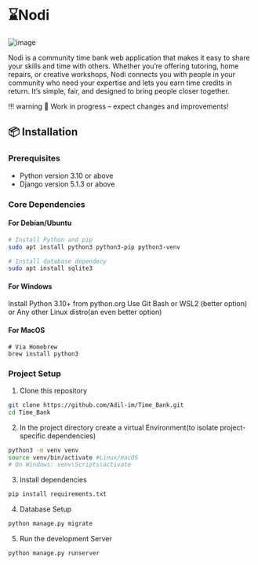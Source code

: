# ⌛Nodi
![image](https://github.com/user-attachments/assets/cab15be6-53b9-42b0-a1c3-05a7929f435f)

Nodi is a community time bank web application that makes it easy to share your skills and time with others. Whether you’re offering tutoring, home repairs, or creative workshops, Nodi connects you with people in your community who need your expertise and lets you earn time credits in return. It’s simple, fair, and designed to bring people closer together.


!!! warning
	🚧 Work in progress – expect changes and improvements!


## 📦 Installation

### Prerequisites

- Python version 3.10 or above
- Django version 5.1.3 or above

### Core Dependencies

#### For Debian/Ubuntu

```bash
# Install Python and pip
sudo apt install python3 python3-pip python3-venv

# Install database dependecy
sudo apt install sqlite3
```

#### For Windows

 Install Python 3.10+ from python.org
 Use Git Bash or WSL2 (better option) or Any other Linux distro(an even better option) 

#### For MacOS

```
# Via Homebrew
brew install python3 
```

### Project Setup

1. Clone this repository
```bash
git clone https://github.com/Adil-im/Time_Bank.git
cd Time_Bank
```

2. In the project directory create a virtual Environment(to isolate project-specific dependencies)
```bash
python3 -m venv venv
source venv/bin/activate #Linux/macOS
# On Windows: venv\Scripts\activate
```

3. Install dependencies
```bash
pip install requirements.txt
```

4. Database Setup
```bash
python manage.py migrate
```

5. Run the development Server
```bash
python manage.py runserver
```


















 	
